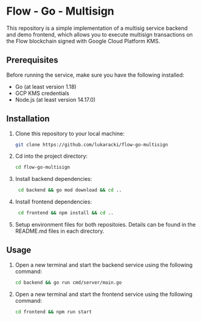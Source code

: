 # Flow - Go - Multisign

This repository is a simple implementation of a multisig service backend and demo frontend, which allows you to execute multisign transactions on the Flow blockchain signed with Google Cloud Platform KMS.

## Prerequisites

Before running the service, make sure you have the following installed:

- Go (at least version 1.18)
- GCP KMS credentials
- Node.js (at least version 14.17.0)

## Installation

1. Clone this repository to your local machine:

   ```bash
   git clone https://github.com/lukaracki/flow-go-multisign
   ```

2. Cd into the project directory:

   ```bash
   cd flow-go-multisign
   ```

3. Install backend dependencies:

   ```bash
    cd backend && go mod download && cd ..
   ```

4. Install frontend dependencies:

   ```bash
    cd frontend && npm install && cd ..
   ```

5. Setup environment files for both repositoies. Details can be found in the README.md files in each directory.

## Usage

1. Open a new terminal and start the backend service using the following command:

   ```bash
   cd backend && go run cmd/server/main.go
   ```

2. Open a new terminal and start the frontend service using the following command:

   ```bash
   cd frontend && npm run start
   ```
